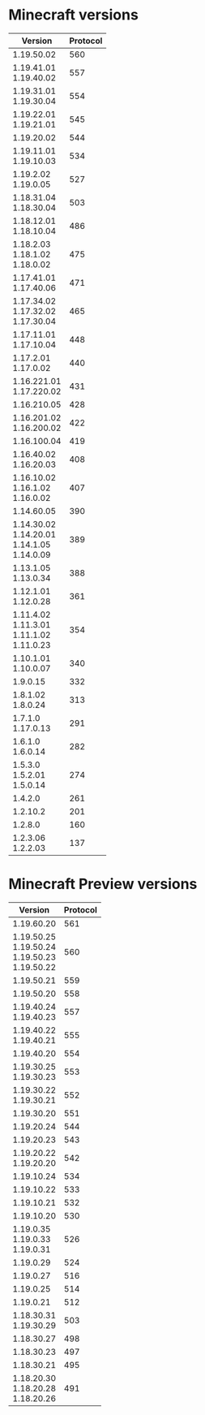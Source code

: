 # Minecraft versions

| Version                                                    | Protocol |
|------------------------------------------------------------|----------|
| 1.19.50.02                                                 | 560      |
| 1.19.41.01<br/>1.19.40.02                                  | 557      |
| 1.19.31.01<br/>1.19.30.04                                  | 554      |
| 1.19.22.01<br/>1.19.21.01                                  | 545      |
| 1.19.20.02                                                 | 544      |
| 1.19.11.01<br/>1.19.10.03                                  | 534      |
| 1.19.2.02<br/>1.19.0.05                                    | 527      |
| 1.18.31.04<br/>1.18.30.04                                  | 503      |
| 1.18.12.01<br/>1.18.10.04                                  | 486      |
| 1.18.2.03<br/>1.18.1.02<br/>1.18.0.02                      | 475      |
| 1.17.41.01<br/>1.17.40.06                                  | 471      |
| 1.17.34.02<br/>1.17.32.02<br/>1.17.30.04                   | 465      |
| 1.17.11.01<br/>1.17.10.04                                  | 448      |
| 1.17.2.01<br/>1.17.0.02                                    | 440      |
| 1.16.221.01<br/>1.17.220.02                                | 431      |
| 1.16.210.05                                                | 428      |
| 1.16.201.02<br/>1.16.200.02                                | 422      |
| 1.16.100.04                                                | 419      |
| 1.16.40.02<br/>1.16.20.03                                  | 408      |
| 1.16.10.02<br/>1.16.1.02<br/>1.16.0.02                     | 407      |
| 1.14.60.05                                                 | 390      |
| 1.14.30.02<br/>1.14.20.01<br/>1.14.1.05<br/>1.14.0.09<br/> | 389      |
| 1.13.1.05<br/>1.13.0.34                                    | 388      |
| 1.12.1.01<br/>1.12.0.28                                    | 361      |
| 1.11.4.02<br/>1.11.3.01<br/>1.11.1.02<br/>1.11.0.23        | 354      |
| 1.10.1.01<br/>1.10.0.07                                    | 340      |
| 1.9.0.15                                                   | 332      |
| 1.8.1.02<br/>1.8.0.24                                      | 313      |
| 1.7.1.0<br/>1.17.0.13                                      | 291      |
| 1.6.1.0<br/>1.6.0.14                                       | 282      |
| 1.5.3.0<br/>1.5.2.01<br/>1.5.0.14                          | 274      |
| 1.4.2.0                                                    | 261      |
| 1.2.10.2                                                   | 201      |
| 1.2.8.0                                                    | 160      |
| 1.2.3.06<br/>1.2.2.03                                      | 137      |

# Minecraft Preview versions

| Version                                                 | Protocol |
|---------------------------------------------------------|----------|
| 1.19.60.20                                              | 561      |
| 1.19.50.25<br/>1.19.50.24<br/>1.19.50.23<br/>1.19.50.22 | 560      |
| 1.19.50.21                                              | 559      |
| 1.19.50.20                                              | 558      |
| 1.19.40.24<br/>1.19.40.23                               | 557      |
| 1.19.40.22<br/>1.19.40.21                               | 555      |
| 1.19.40.20                                              | 554      |
| 1.19.30.25<br/>1.19.30.23                               | 553      |
| 1.19.30.22<br/>1.19.30.21                               | 552      |
| 1.19.30.20                                              | 551      |
| 1.19.20.24                                              | 544      |
| 1.19.20.23                                              | 543      |
| 1.19.20.22<br/>1.19.20.20                               | 542      |
| 1.19.10.24                                              | 534      |
| 1.19.10.22                                              | 533      |
| 1.19.10.21                                              | 532      |
| 1.19.10.20                                              | 530      |
| 1.19.0.35<br/>1.19.0.33<br/>1.19.0.31                   | 526      |
| 1.19.0.29                                               | 524      |
| 1.19.0.27                                               | 516      |
| 1.19.0.25                                               | 514      |
| 1.19.0.21                                               | 512      |
| 1.18.30.31<br/>1.19.30.29                               | 503      |
| 1.18.30.27                                              | 498      |
| 1.18.30.23                                              | 497      |
| 1.18.30.21                                              | 495      |
| 1.18.20.30<br/>1.18.20.28<br/>1.18.20.26                | 491      |